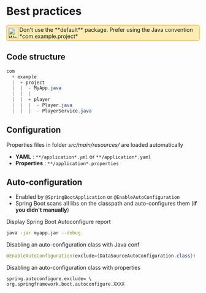 # Best practices

<div style="border:solid 1px orange;border-radius: 5px;background:	rgb(255, 236, 179);padding:3px;display:flex;align-items: center;">
  <img alt="Warning :" src="../../assets/images/warning.png" style="height:2em;display:inline;margin-right:2px;"/> <span style="flex:1;">Don't use the **default** package. Prefer using the Java convention *com.example.project*</span>
</div>


## Code structure

```Java
com
  + example
  |  + project
  |  |  - MyApp.java
  |  |  |
  |  |  + player
  |  |  |  - Player.java
  |  |  |  - PlayerService.java
```

## Configuration

Properties files in folder *src/main/resources/* are loaded automatically
* **YAML** : `**/application*.yml` or `**/application*.yaml`
* **Properties** : `**/application*.properties`

## Auto-configuration

* Enabled by `@SpringBootApplication` or `@EnableAutoConfiguration`
* Spring Boot scans all libs on the classpath and auto-configures them (**if you didn't manually**)

Display Spring Boot Autoconfigure report
```sh
java -jar myapp.jar --debug
```

Disabling an auto-configuration class with Java conf
```Java
@EnableAutoConfiguration(exclude={DataSourceAutoConfiguration.class})
```
Disabling an auto-configuration class with properties
```
spring.autoconfigure.exclude= \
org.springframework.boot.autoconfigure.XXXX
```

